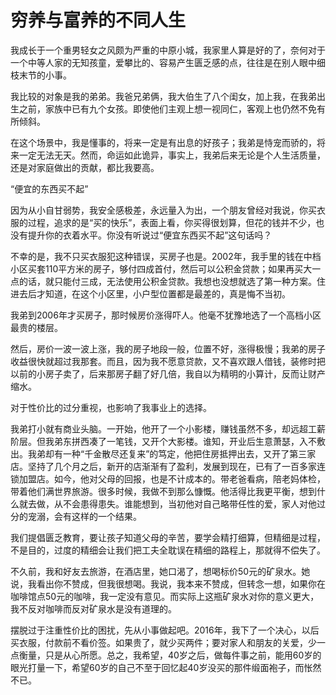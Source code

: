 # 穷养与富养的不同人生

我成长于一个重男轻女之风颇为严重的中原小城，我家里人算是好的了，奈何对于一个中等人家的无知孩童，爱攀比的、容易产生匮乏感的点，往往是在别人眼中细枝末节的小事。 

我比较的对象是我的弟弟。我爸兄弟俩，我大伯生了八个闺女，加上我，在我弟出生之前，家族中已有九个女孩。即使他们主观上想一视同仁，客观上也仍然不免有所倾斜。 

在这个场景中，我是懂事的，将来一定是有出息的好孩子；我弟是恃宠而骄的，将来一定无法无天。然而，命运如此诡异，事实上，我弟后来无论是个人生活质量，还是对家庭做出的贡献，都比我要高。 

“便宜的东西买不起” 

因为从小自甘弱势，我安全感极差，永远量入为出，一个朋友曾经对我说，你买衣服的过程，追求的是“买的快乐”，表面上看，你买得很划算，但花的钱并不少，也没有提升你的衣着水平。你没有听说过“便宜东西买不起”这句话吗？ 

不幸的是，我不只买衣服犯这种错误，买房子也是。2002年，我手里的钱在中档小区买套110平方米的房子，够付四成首付，然后可以公积金贷款；如果再买大一点的话，就只能付三成，无法使用公积金贷款。我想也没想就选了第一种方案。住进去后才知道，在这个小区里，小户型位置都是最差的，真是悔不当初。 

我弟到2006年才买房子，那时候房价涨得吓人。他毫不犹豫地选了一个高档小区最贵的楼层。 

然后，房价一波一波上涨，我的房子地段一般，位置不好，涨得极慢；我弟的房子收益很快就超过我那套。而且，因为我不愿意贷款，又不喜欢跟人借钱，装修时把以前的小房子卖了，后来那房子翻了好几倍，我自以为精明的小算计，反而让财产缩水。 

对于性价比的过分重视，也影响了我事业上的选择。 

我弟打小就有商业头脑。一开始，他开了一个小影楼，赚钱虽然不多，却远超工薪阶层。但我弟东拼西凑了一笔钱，又开个大影楼。谁知，开业后生意萧瑟，入不敷出。我弟却有一种“千金散尽还复来”的笃定，他把住房抵押出去，又开了第三家店。坚持了几个月之后，新开的店渐渐有了盈利，发展到现在，已有了一百多家连锁加盟店。如今，他对父母的回报，也是不计成本的。带老爸看病，陪老妈体检，带着他们满世界旅游。很多时候，我做不到那么慷慨。他活得比我更平衡，想到什么就去做，从不会患得患失。谁能想到，当初他对自己略带任性的爱，家人对他过分的宠溺，会有这样的一个结果。 

我们提倡匮乏教育，要让孩子知道父母的辛苦，要学会精打细算，但精细是过程，不是目的，过度的精细会让我们把工夫全耽误在精细的路程上，那就得不偿失了。 

不久前，我和好友去旅游，在酒店里，她口渴了，想喝标价50元的矿泉水。她说，我看出你不赞成，但我很想喝。我说，我本来不赞成，但转念一想，如果你在咖啡馆点50元的咖啡，我一定没有意见。而实际上这瓶矿泉水对你的意义更大，我不反对咖啡而反对矿泉水是没有道理的。 

摆脱过于注重性价比的困扰，先从小事做起吧。2016年，我下了一个决心，以后买衣服，付款前不看价签。如果贵了，就少买两件；要对家人和朋友的关爱，少一点衡量，只是从心所愿。总之，我希望，40岁之后，做每件事之前，能用60岁的眼光打量一下，希望60岁的自己不至于回忆起40岁没买的那件缎面袍子，而怅然不已。
